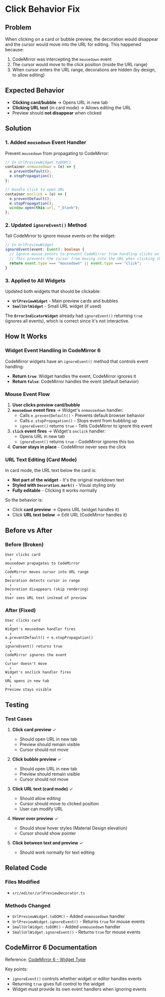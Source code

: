 # Click Behavior Fix

## Problem

When clicking on a card or bubble preview, the decoration would disappear and the cursor would move into the URL for editing. This happened because:

1. CodeMirror was intercepting the `mousedown` event
2. The cursor would move to the click position (inside the URL range)
3. When cursor enters the URL range, decorations are hidden (by design, to allow editing)

## Expected Behavior

- **Clicking card/bubble** → Opens URL in new tab
- **Clicking URL text** (in card mode) → Allows editing the URL
- Preview should **not disappear** when clicked

## Solution

### 1. Added `mousedown` Event Handler

Prevent `mousedown` from propagating to CodeMirror:

```typescript
// In UrlPreviewWidget.toDOM()
container.onmousedown = (e) => {
  e.preventDefault();
  e.stopPropagation();
};

// Handle click to open URL
container.onclick = (e) => {
  e.preventDefault();
  e.stopPropagation();
  window.open(this.url, "_blank");
};
```

### 2. Updated `ignoreEvent()` Method

Tell CodeMirror to ignore mouse events on the widget:

```typescript
// In UrlPreviewWidget
ignoreEvent(event: Event): boolean {
  // Ignore mouse events to prevent CodeMirror from handling clicks on the widget
  // This prevents the cursor from moving into the URL when clicking the preview
  return event.type === "mousedown" || event.type === "click";
}
```

### 3. Applied to All Widgets

Updated both widgets that should be clickable:

- **`UrlPreviewWidget`** - Main preview cards and bubbles
- **`SmallUrlWidget`** - Small URL widget (if used)

The **`ErrorIndicatorWidget`** already had `ignoreEvent()` returning `true` (ignores all events), which is correct since it's not interactive.

## How It Works

### Widget Event Handling in CodeMirror 6

CodeMirror widgets have an `ignoreEvent()` method that controls event handling:

- **Return `true`**: Widget handles the event, CodeMirror ignores it
- **Return `false`**: CodeMirror handles the event (default behavior)

### Mouse Event Flow

1. **User clicks preview card/bubble**
2. **`mousedown` event fires** → Widget's `onmousedown` handler:
   - Calls `e.preventDefault()` - Prevents default browser behavior
   - Calls `e.stopPropagation()` - Stops event from bubbling up
   - `ignoreEvent()` returns `true` - Tells CodeMirror to ignore this event
3. **`click` event fires** → Widget's `onclick` handler:
   - Opens URL in new tab
   - `ignoreEvent()` returns `true` - CodeMirror ignores this too
4. **Cursor stays in place** - CodeMirror never sees the click

### URL Text Editing (Card Mode)

In card mode, the URL text below the card is:
- **Not part of the widget** - It's the original markdown text
- **Styled with `Decoration.mark()`** - Visual styling only
- **Fully editable** - Clicking it works normally

So the behavior is:
- Click **card preview** → Opens URL (widget handles it)
- Click **URL text below** → Edit URL (CodeMirror handles it)

## Before vs After

### Before (Broken)
```
User clicks card
  ↓
mousedown propagates to CodeMirror
  ↓
CodeMirror moves cursor into URL range
  ↓
Decoration detects cursor in range
  ↓
Decoration disappears (skip rendering)
  ↓
User sees URL text instead of preview
```

### After (Fixed)
```
User clicks card
  ↓
Widget's mousedown handler fires
  ↓
e.preventDefault() + e.stopPropagation()
  ↓
ignoreEvent() returns true
  ↓
CodeMirror ignores the event
  ↓
Cursor doesn't move
  ↓
Widget's onclick handler fires
  ↓
URL opens in new tab
  ↓
Preview stays visible
```

## Testing

### Test Cases

1. **Click card preview** ✓
   - Should open URL in new tab
   - Preview should remain visible
   - Cursor should not move

2. **Click bubble preview** ✓
   - Should open URL in new tab
   - Preview should remain visible
   - Cursor should not move

3. **Click URL text (card mode)** ✓
   - Should allow editing
   - Cursor should move to clicked position
   - User can modify URL

4. **Hover over preview** ✓
   - Should show hover styles (Material Design elevation)
   - Cursor should show pointer

5. **Click between text and preview** ✓
   - Should work normally for text editing

## Related Code

### Files Modified
- `src/editor/urlPreviewDecorator.ts`

### Methods Changed
- `UrlPreviewWidget.toDOM()` - Added `onmousedown` handler
- `UrlPreviewWidget.ignoreEvent()` - Returns `true` for mouse events
- `SmallUrlWidget.toDOM()` - Added `onmousedown` handler
- `SmallUrlWidget.ignoreEvent()` - Returns `true` for mouse events

## CodeMirror 6 Documentation

Reference: [CodeMirror 6 - Widget Type](https://codemirror.net/docs/ref/#view.WidgetType)

Key points:
- `ignoreEvent()` controls whether widget or editor handles events
- Returning `true` gives full control to the widget
- Widget must provide its own event handlers when ignoring events
